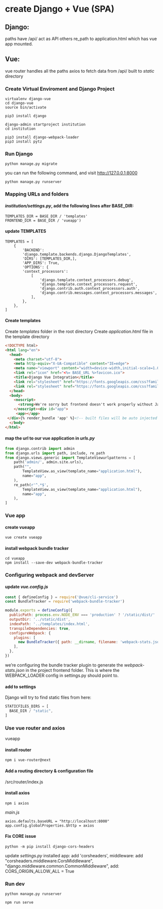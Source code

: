 # create Django + Vue (SPA)
## Django: 
paths have /api/ act as API
others re_path to application.html which has vue app mounted.
## Vue:
vue router handles all the paths
axios to fetch data from /api/ 
built to _static_ directory

### Create Virtual Enviroment and Django Project
```
virtualenv django-vue
cd django-vue
source bin/activate
```
```
pip3 install django
```
```
django-admin startproject institution
cd institution
```

```
pip3 install django-webpack-loader
pip3 install pytz
```

### Run Django 
```
python manage.py migrate
```
you can run the following command, and visit http://127.0.0.1:8000 
```
python manage.py runserver
```

### Mapping URLs and folders
#### _institution/settings.py_, add the following lines after BASE_DIR: 
```
TEMPLATES_DIR = BASE_DIR / 'templates'
FRONTEND_DIR = BASE_DIR / 'vueapp')
```
#### update TEMPLATES
```
TEMPLATES = [    
    {        
        'BACKEND': 
        'django.template.backends.django.DjangoTemplates',        
        'DIRS': [TEMPLATES_DIR,],        
        'APP_DIRS': True,        
        'OPTIONS': {            
        'context_processors': 
            [ 
                'django.template.context_processors.debug',
                'django.template.context_processors.request',
                'django.contrib.auth.context_processors.auth', 
                'django.contrib.messages.context_processors.messages', 
            ],
        },
    },
]
```
#### Create templates
Create _templates_ folder in the root directory
Create _application.html_ file in the template directory
```html
<!DOCTYPE html>
<html lang="en">
  <head>
    <meta charset="utf-8">
    <meta http-equiv="X-UA-Compatible" content="IE=edge">
    <meta name="viewport" content="width=device-width,initial-scale=1.0">
    <link rel="icon" href="<%= BASE_URL %>favicon.ico">
    <title>Django Vue Integration</title>
    <link rel="stylesheet" href="https://fonts.googleapis.com/css?family=Roboto:100,300,400,500,700,900">
    <link rel="stylesheet" href="https://fonts.googleapis.com/css?family=Material+Icons">
  </head>
  <body>
    <noscript>
      <strong>We're sorry but frontend doesn't work properly without JavaScript enabled. Please enable it to continue.</strong>
    </noscript><div id="app">
     <app></app>
 </div>{% render_bundle 'app' %}<!-- built files will be auto injected -->
  </body>
</html>
```
#### map the url to our vue application in _urls.py_ 
```python
from django.contrib import admin
from django.urls import path, include, re_path
from django.views.generic import TemplateViewurlpatterns = [
    path('admin/', admin.site.urls),
    path("",
        TemplateView.as_view(template_name="application.html"),
        name="app",
    ),
    re_path(r'^.*$',
        TemplateView.as_view(template_name="application.html"),
        name="app",
    ),
]
```

### Vue app
#### create vueapp
```
vue create vueapp
```
#### install webpack bundle tracker
```
cd vueapp
npm install --save-dev webpack-bundle-tracker
```

### Configuring webpack and devServer
#### update _vue.config.js_
```javascript
const { defineConfig } = require('@vue/cli-service')
const BundleTracker = require('webpack-bundle-tracker')

module.exports = defineConfig({
  publicPath: process.env.NODE_ENV === 'production' ? '/static/dist/' : 'http://localhost:8080',
  outputDir: '../static/dist',
  indexPath: '../templates/index.html',
  transpileDependencies: true,
  configureWebpack: {
    plugins: [
      new BundleTracker({ path: __dirname, filename: 'webpack-stats.json' }),
    ],
  },
})
```
we’re configuring the bundle tracker plugin to generate the _webpack-stats.json_ in the project frontend folder. This is where the WEBPACK_LOADER config in settings.py should point to.
#### add to settings
Django will try to find static files from here:
```javascript
STATICFILES_DIRS = [
  BASE_DIR / "static",
]
```

### Use vue router and axios
vueapp
#### install router
```
npm i vue-router@next
```

#### Add a routing directory & configuration file

/src/router/index.js

#### install axios
```
npm i axios
```
_main.js_
```
axios.defaults.baseURL = "http://localhost:8000"
app.config.globalProperties.$http = axios
```
#### Fix CORE issue
```
python -m pip install django-cors-headers
```
update _settings.py_ 
installed app: 
    add 'corsheaders',
middleware: 
    add "corsheaders.middleware.CorsMiddleware", "django.middleware.common.CommonMiddleware",
add:
CORS_ORIGIN_ALLOW_ALL = True

### Run dev
```
python manage.py runserver
```
```
npm run serve    
```
